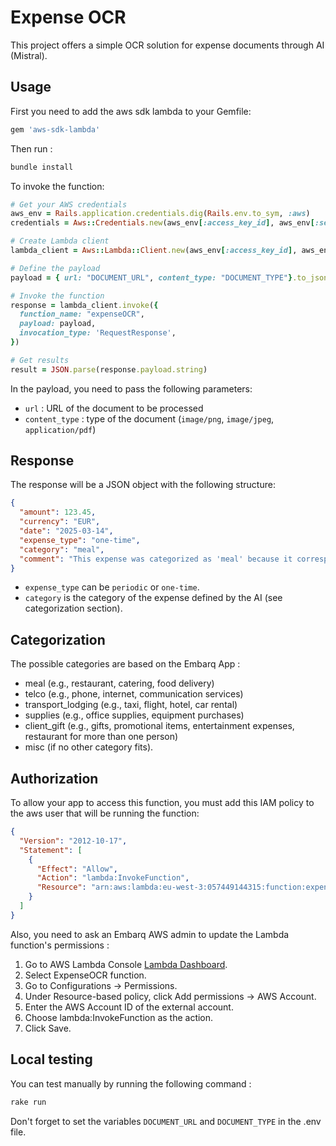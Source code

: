 # Expense OCR

This project offers a simple OCR solution for expense documents through AI (Mistral).

## Usage

First you need to add the aws sdk lambda to your Gemfile:

```ruby
gem 'aws-sdk-lambda'
```

Then run :

```sh
bundle install
```

To invoke the function:

```ruby
# Get your AWS credentials
aws_env = Rails.application.credentials.dig(Rails.env.to_sym, :aws)
credentials = Aws::Credentials.new(aws_env[:access_key_id], aws_env[:secret_access_key])

# Create Lambda client
lambda_client = Aws::Lambda::Client.new(aws_env[:access_key_id], aws_env[:secret_access_key])

# Define the payload
payload = { url: "DOCUMENT_URL", content_type: "DOCUMENT_TYPE"}.to_json

# Invoke the function
response = lambda_client.invoke({
  function_name: "expenseOCR",
  payload: payload,
  invocation_type: 'RequestResponse',
})

# Get results
result = JSON.parse(response.payload.string)
```

In the payload, you need to pass the following parameters:

- `url` : URL of the document to be processed
- `content_type` : type of the document (`image/png`, `image/jpeg`, `application/pdf`)

## Response

The response will be a JSON object with the following structure:

```json
{
  "amount": 123.45,
  "currency": "EUR",
  "date": "2025-03-14",
  "expense_type": "one-time",
  "category": "meal",
  "comment": "This expense was categorized as 'meal' because it corresponds to a restaurant bill for a single person, which is generally deductible if related to business."
}
```

- `expense_type` can be `periodic` or `one-time`.
- `category` is the category of the expense defined by the AI (see categorization section).

## Categorization

The possible categories are based on the Embarq App :

- meal (e.g., restaurant, catering, food delivery)
- telco (e.g., phone, internet, communication services)
- transport_lodging (e.g., taxi, flight, hotel, car rental)
- supplies (e.g., office supplies, equipment purchases)
- client_gift (e.g., gifts, promotional items, entertainment expenses, restaurant for more than one person)
- misc (if no other category fits).

## Authorization

To allow your app to access this function, you must add this IAM policy to the aws user that will be running the function:

```json
{
  "Version": "2012-10-17",
  "Statement": [
    {
      "Effect": "Allow",
      "Action": "lambda:InvokeFunction",
      "Resource": "arn:aws:lambda:eu-west-3:057449144315:function:expenseOCR"
    }
  ]
}
```

Also, you need to ask an Embarq AWS admin to update the Lambda function's permissions :

1. Go to AWS Lambda Console [Lambda Dashboard](https://console.aws.amazon.com/lambda).
2. Select ExpenseOCR function.
3. Go to Configurations -> Permissions.
4. Under Resource-based policy, click Add permissions → AWS Account.
5. Enter the AWS Account ID of the external account.
6. Choose lambda:InvokeFunction as the action.
7. Click Save.

## Local testing

You can test manually by running the following command :

```sh
rake run
```

Don't forget to set the variables `DOCUMENT_URL` and `DOCUMENT_TYPE` in the .env file.
